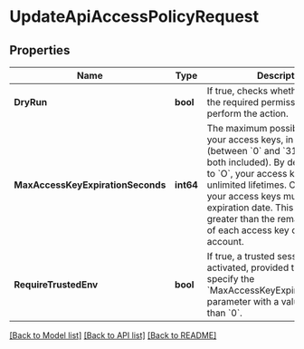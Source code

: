# UpdateApiAccessPolicyRequest

## Properties

Name | Type | Description | Notes
------------ | ------------- | ------------- | -------------
**DryRun** | **bool** | If true, checks whether you have the required permissions to perform the action. | [optional] 
**MaxAccessKeyExpirationSeconds** | **int64** | The maximum possible lifetime for your access keys, in seconds (between &#x60;0&#x60; and &#x60;3153600000&#x60;, both included). By default or if set to &#x60;O&#x60;, your access keys can have unlimited lifetimes. Otherwise, all your access keys must have an expiration date. This value must be greater than the remaining lifetime of each access key of your account. | 
**RequireTrustedEnv** | **bool** | If true, a trusted session is activated, provided that you specify the &#x60;MaxAccessKeyExpirationSeconds&#x60; parameter with a value greater than &#x60;0&#x60;. | 

[[Back to Model list]](../README.md#documentation-for-models) [[Back to API list]](../README.md#documentation-for-api-endpoints) [[Back to README]](../README.md)


